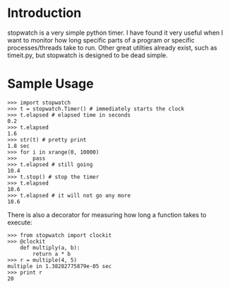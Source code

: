 # Introduction #
stopwatch is a very simple python timer.  I have found it very useful when I want to monitor how long specific parts of a program or specific processes/threads take to run.  Other great utilties already exist, such as timeit.py, but stopwatch is designed to be dead simple.

# Sample Usage #
```
>>> import stopwatch
>>> t = stopwatch.Timer() # immediately starts the clock
>>> t.elapsed # elapsed time in seconds
0.2
>>> t.elapsed
1.6
>>> str(t) # pretty print
1.8 sec
>>> for i in xrange(0, 10000)
>>>     pass
>>> t.elapsed # still going
10.4
>>> t.stop() # stop the timer
>>> t.elapsed
10.6
>>> t.elapsed # it will not go any more
10.6
```

There is also a decorator for measuring how long a function takes to execute:
```
>>> from stopwatch import clockit
>>> @clockit
    def multiply(a, b):
        return a * b
>>> r = multiple(4, 5)
multiple in 1.38282775879e-05 sec
>>> print r
20
```